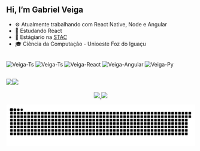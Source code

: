 ## Hi, I’m Gabriel Veiga
- ⚙️ Atualmente trabalhando com React Native, Node e Angular
- 🌱 Estudando React
- 💼 Estágiario na <a href="https://www.agrostac.com.br/home">STAC</a>
- 🎓 Ciência da Computação - Unioeste Foz do Iguaçu

<div style="display: inline_block"><br>
  <img align="center" alt="Veiga-Ts" height="30" width="40" src="https://cdn.jsdelivr.net/gh/devicons/devicon/icons/javascript/javascript-original.svg" />
  <img align="center" alt="Veiga-Ts" height="30" width="40" src="https://cdn.jsdelivr.net/gh/devicons/devicon/icons/typescript/typescript-original.svg" />
  <img align="center" alt="Veiga-React" height="30" width="40" src="https://cdn.jsdelivr.net/gh/devicons/devicon/icons/react/react-original.svg" />
  <img align="center" alt="Veiga-Angular" height="30" width="40" src="https://cdn.jsdelivr.net/gh/devicons/devicon/icons/angularjs/angularjs-original.svg" />
  <img align="center" alt="Veiga-Py" height="30" width="40" src="https://cdn.jsdelivr.net/gh/devicons/devicon/icons/python/python-plain.svg" />
</div>

##

<div style="display: flex"> 
  <a href = "mailto:veigabriel25@gmail.com"><img src="https://img.shields.io/badge/-Gmail-%23333?style=for-the-badge&logo=gmail&logoColor=white" target="_blank"></a>
  <a href="https://www.linkedin.com/in/gabriel-veiga-874625110/" target="_blank"><img src="https://img.shields.io/badge/-LinkedIn-%230077B5?style=for-the-badge&logo=linkedin&logoColor=white" target="_blank"></a> 
</div><br>

<div align="center">
  <a href="https://github.com/Veigabriel25">
  <img height="180em" src="https://github-readme-stats.vercel.app/api?username=Veigabriel25&show_icons=true&theme=dracula&include_all_commits=true&count_private=true"/>
  <img height="180em" src="https://github-readme-stats.vercel.app/api/top-langs/?username=Veigabriel25&layout=compact&langs_count=7&theme=dracula"/>
    
  ![Snake animation](https://github.com/Veigabriel25/Veigabriel25/blob/output/github-contribution-grid-snake.svg)  

</div>
 
  

<!---
Veigabriel25/Veigabriel25 is a ✨ special ✨ repository because its `README.md` (this file) appears on your GitHub profile.
You can click the Preview link to take a look at your changes.
--->
